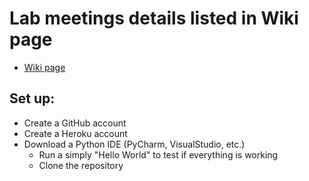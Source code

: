# Lab meetings details listed in Wiki page
  - [Wiki page](https://github.com/xinyi-yuan/SD_Lab3/wiki)
## Set up:
  - Create a GitHub account
  - Create a Heroku account
  - Download a Python IDE (PyCharm, VisualStudio, etc.)
    - Run a simply "Hello World" to test if everything is working
    - Clone the repository
